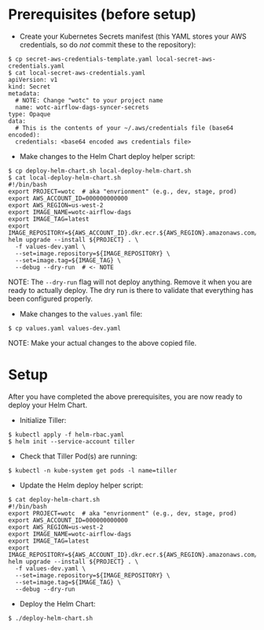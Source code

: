 # Prerequisites (before setup)

* Create your Kubernetes Secrets manifest (this YAML stores your AWS credentials, so do _not_ commit these to the repository):
```
$ cp secret-aws-credentials-template.yaml local-secret-aws-credentials.yaml
$ cat local-secret-aws-credentials.yaml
apiVersion: v1
kind: Secret
metadata:
  # NOTE: Change "wotc" to your project name
  name: wotc-airflow-dags-syncer-secrets
type: Opaque
data:
  # This is the contents of your ~/.aws/credentials file (base64 encoded):
  credentials: <base64 encoded aws credentials file>
```

* Make changes to the Helm Chart deploy helper script:
```
$ cp deploy-helm-chart.sh local-deploy-helm-chart.sh
$ cat local-deploy-helm-chart.sh
#!/bin/bash
export PROJECT=wotc  # aka "envrionment" (e.g., dev, stage, prod)
export AWS_ACCOUNT_ID=000000000000
export AWS_REGION=us-west-2
export IMAGE_NAME=wotc-airflow-dags
export IMAGE_TAG=latest
export IMAGE_REPOSITORY=${AWS_ACCOUNT_ID}.dkr.ecr.${AWS_REGION}.amazonaws.com/${IMAGE_NAME}
helm upgrade --install ${PROJECT} . \
  -f values-dev.yaml \
  --set=image.repository=${IMAGE_REPOSITORY} \
  --set=image.tag=${IMAGE_TAG} \
  --debug --dry-run  # <- NOTE
```
NOTE: The `--dry-run` flag will not deploy anything. Remove it when you are ready to actually deploy. The dry run is there to validate that everything has been configured properly.

* Make changes to the `values.yaml` file:
```
$ cp values.yaml values-dev.yaml
```
NOTE: Make your actual changes to the above copied file.

# Setup

After you have completed the above prerequisites, you are now ready to deploy your Helm Chart.

* Initialize Tiller:
```
$ kubectl apply -f helm-rbac.yaml
$ helm init --service-account tiller
```

* Check that Tiller Pod(s) are running:
```
$ kubectl -n kube-system get pods -l name=tiller
```

* Update the Helm deploy helper script:
```
$ cat deploy-helm-chart.sh
#!/bin/bash
export PROJECT=wotc  # aka "envrionment" (e.g., dev, stage, prod)
export AWS_ACCOUNT_ID=000000000000
export AWS_REGION=us-west-2
export IMAGE_NAME=wotc-airflow-dags
export IMAGE_TAG=latest
export IMAGE_REPOSITORY=${AWS_ACCOUNT_ID}.dkr.ecr.${AWS_REGION}.amazonaws.com/${IMAGE_NAME}
helm upgrade --install ${PROJECT} . \
  -f values-dev.yaml \
  --set=image.repository=${IMAGE_REPOSITORY} \
  --set=image.tag=${IMAGE_TAG} \
  --debug --dry-run
```

* Deploy the Helm Chart:
```
$ ./deploy-helm-chart.sh
```

